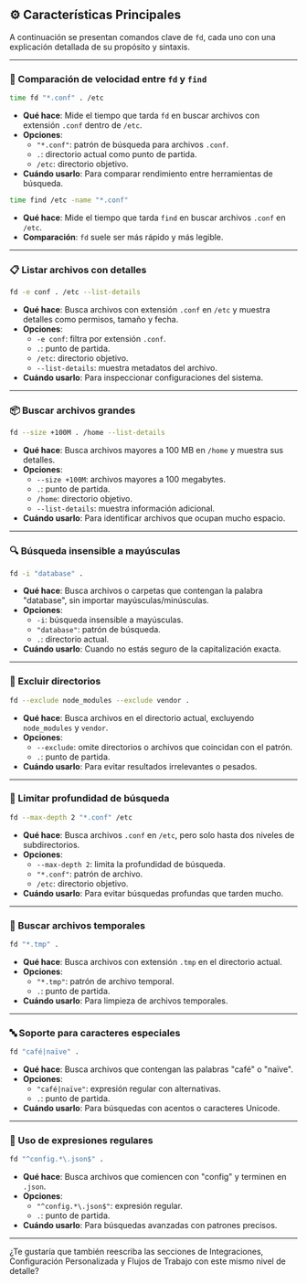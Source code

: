 ## ⚙️ Características Principales

A continuación se presentan comandos clave de `fd`, cada uno con una explicación detallada de su propósito y sintaxis.

---

### 🔄 Comparación de velocidad entre `fd` y `find`

```bash
time fd "*.conf" . /etc
```
- **Qué hace**: Mide el tiempo que tarda `fd` en buscar archivos con extensión `.conf` dentro de `/etc`.
- **Opciones**:
  - `"*.conf"`: patrón de búsqueda para archivos `.conf`.
  - `.`: directorio actual como punto de partida.
  - `/etc`: directorio objetivo.
- **Cuándo usarlo**: Para comparar rendimiento entre herramientas de búsqueda.

```bash
time find /etc -name "*.conf"
```
- **Qué hace**: Mide el tiempo que tarda `find` en buscar archivos `.conf` en `/etc`.
- **Comparación**: `fd` suele ser más rápido y más legible.

---

### 📋 Listar archivos con detalles

```bash
fd -e conf . /etc --list-details
```
- **Qué hace**: Busca archivos con extensión `.conf` en `/etc` y muestra detalles como permisos, tamaño y fecha.
- **Opciones**:
  - `-e conf`: filtra por extensión `.conf`.
  - `.`: punto de partida.
  - `/etc`: directorio objetivo.
  - `--list-details`: muestra metadatos del archivo.
- **Cuándo usarlo**: Para inspeccionar configuraciones del sistema.

---

### 📦 Buscar archivos grandes

```bash
fd --size +100M . /home --list-details
```
- **Qué hace**: Busca archivos mayores a 100 MB en `/home` y muestra sus detalles.
- **Opciones**:
  - `--size +100M`: archivos mayores a 100 megabytes.
  - `.`: punto de partida.
  - `/home`: directorio objetivo.
  - `--list-details`: muestra información adicional.
- **Cuándo usarlo**: Para identificar archivos que ocupan mucho espacio.

---

### 🔍 Búsqueda insensible a mayúsculas

```bash
fd -i "database" .
```
- **Qué hace**: Busca archivos o carpetas que contengan la palabra "database", sin importar mayúsculas/minúsculas.
- **Opciones**:
  - `-i`: búsqueda insensible a mayúsculas.
  - `"database"`: patrón de búsqueda.
  - `.`: directorio actual.
- **Cuándo usarlo**: Cuando no estás seguro de la capitalización exacta.

---

### 🚫 Excluir directorios

```bash
fd --exclude node_modules --exclude vendor .
```
- **Qué hace**: Busca archivos en el directorio actual, excluyendo `node_modules` y `vendor`.
- **Opciones**:
  - `--exclude`: omite directorios o archivos que coincidan con el patrón.
  - `.`: punto de partida.
- **Cuándo usarlo**: Para evitar resultados irrelevantes o pesados.

---

### 📁 Limitar profundidad de búsqueda

```bash
fd --max-depth 2 "*.conf" /etc
```
- **Qué hace**: Busca archivos `.conf` en `/etc`, pero solo hasta dos niveles de subdirectorios.
- **Opciones**:
  - `--max-depth 2`: limita la profundidad de búsqueda.
  - `"*.conf"`: patrón de archivo.
  - `/etc`: directorio objetivo.
- **Cuándo usarlo**: Para evitar búsquedas profundas que tarden mucho.

---

### 🧹 Buscar archivos temporales

```bash
fd "*.tmp" .
```
- **Qué hace**: Busca archivos con extensión `.tmp` en el directorio actual.
- **Opciones**:
  - `"*.tmp"`: patrón de archivo temporal.
  - `.`: punto de partida.
- **Cuándo usarlo**: Para limpieza de archivos temporales.

---

### 🔤 Soporte para caracteres especiales

```bash
fd "café|naïve" .
```
- **Qué hace**: Busca archivos que contengan las palabras "café" o "naïve".
- **Opciones**:
  - `"café|naïve"`: expresión regular con alternativas.
  - `.`: punto de partida.
- **Cuándo usarlo**: Para búsquedas con acentos o caracteres Unicode.

---

### 🧪 Uso de expresiones regulares

```bash
fd "^config.*\.json$" .
```
- **Qué hace**: Busca archivos que comiencen con "config" y terminen en `.json`.
- **Opciones**:
  - `"^config.*\.json$"`: expresión regular.
  - `.`: punto de partida.
- **Cuándo usarlo**: Para búsquedas avanzadas con patrones precisos.

---

¿Te gustaría que también reescriba las secciones de Integraciones, Configuración Personalizada y Flujos de Trabajo con este mismo nivel de detalle?
